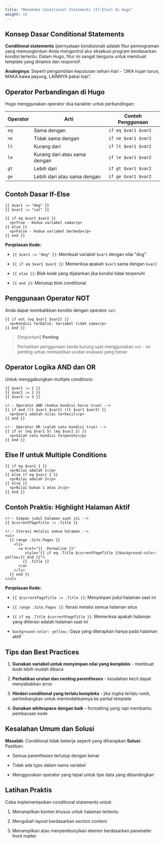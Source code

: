 ```yaml
---
title: "Memahami Conditional Statements (If-Else) di Hugo"
weight: 18
---
```


## Konsep Dasar Conditional Statements

**Conditional statements** (pernyataan kondisional) adalah fitur pemrograman yang memungkinkan Anda mengontrol alur eksekusi program berdasarkan kondisi tertentu. Dalam Hugo, fitur ini sangat berguna untuk membuat template yang dinamis dan responsif.

**Analoginya**: Seperti pengambilan keputusan sehari-hari - "JIKA hujan turun, MAKA bawa payung, LAINNYA pakai topi".

## Operator Perbandingan di Hugo

Hugo menggunakan operator dua karakter untuk perbandingan:

| Operator | Arti                         | Contoh Penggunaan   |
| -------- | ---------------------------- | ------------------- |
| `eq`     | Sama dengan                  | `if eq $var1 $var2` |
| `ne`     | Tidak sama dengan            | `if ne $var1 $var2` |
| `lt`     | Kurang dari                  | `if lt $var1 $var2` |
| `le`     | Kurang dari atau sama dengan | `if le $var1 $var2` |
| `gt`     | Lebih dari                   | `if gt $var1 $var2` |
| `ge`     | Lebih dari atau sama dengan  | `if ge $var1 $var2` |

## Contoh Dasar If-Else

```go-html-template {title="go html template"}
{{ $var1 := "dog" }}
{{ $var2 := "cat" }}

{{ if eq $var1 $var2 }}
  <p>True - Kedua variabel sama</p>
{{ else }}
  <p>False - Kedua variabel berbeda</p>
{{ end }}
```

**Penjelasan Kode:**

- `{{ $var1 := "dog" }}`: Membuat variabel `$var1` dengan nilai "dog"

- `{{ if eq $var1 $var2 }}`: Memeriksa apakah `$var1` sama dengan `$var2`

- `{{ else }}`: Blok kode yang dijalankan jika kondisi tidak terpenuhi

- `{{ end }}`: Menutup blok conditional

## Penggunaan Operator NOT

Anda dapat membalikkan kondisi dengan operator `not`:

```go-html-template
{{ if not (eq $var1 $var2) }}
  <p>Kondisi terbalik: Variabel tidak sama</p>
{{ end }}
```

> [!important] **Penting**
>
> Perhatikan penggunaan tanda kurung saat menggunakan `not` - ini penting untuk memastikan urutan evaluasi yang benar.

## Operator Logika AND dan OR

Untuk menggabungkan multiple conditions:

```go-html-template
{{ $var1 := 1 }}
{{ $var2 := 2 }}
{{ $var3 := 3 }}

<!-- Operator AND (kedua kondisi harus true) -->
{{ if and (lt $var1 $var2) (lt $var1 $var3) }}
  <p>$var1 adalah nilai terkecil</p>
{{ end }}

<!-- Operator OR (salah satu kondisi true) -->
{{ if or (eq $var1 5) (eq $var2 2) }}
  <p>Salah satu kondisi terpenuhi</p>
{{ end }}
```

## Else If untuk Multiple Conditions

```go-html-template
{{ if eq $var1 1 }}
  <p>Nilai adalah 1</p>
{{ else if eq $var1 2 }}
  <p>Nilai adalah 2</p>
{{ else }}
  <p>Nilai bukan 1 atau 2</p>
{{ end }}
```

## Contoh Praktis: Highlight Halaman Aktif

```go-html-template
<!-- Simpan judul halaman saat ini -->
{{ $currentPageTitle := .Title }}

<!-- Iterasi melalui semua halaman -->
<ul>
  {{ range .Site.Pages }}
    <li>
      <a href="{{ .Permalink }}"
         style="{{ if eq .Title $currentPageTitle }}background-color: yellow;{{ end }}">
        {{ .Title }}
      </a>
    </li>
  {{ end }}
</ul>
```

**Penjelasan Kode:**

- `{{ $currentPageTitle := .Title }}`: Menyimpan judul halaman saat ini

- `{{ range .Site.Pages }}`: Iterasi melalui semua halaman situs

- `{{ if eq .Title $currentPageTitle }}`: Memeriksa apakah halaman yang diiterasi adalah halaman saat ini

- `background-color: yellow;`: Gaya yang diterapkan hanya pada halaman aktif

## Tips dan Best Practices

1. **Gunakan variabel untuk menyimpan nilai yang kompleks** - membuat kode lebih mudah dibaca

2. **Perhatikan urutan dan nesting parentheses** - kesalahan kecil dapat menyebabkan error

3. **Hindari conditional yang terlalu kompleks** - jika logika terlalu rumit, pertimbangkan untuk memindahkannya ke partial template

4. **Gunakan whitespace dengan baik** - formatting yang rapi membantu pembacaan kode

## Kesalahan Umum dan Solusi

**Masalah**: Conditional tidak bekerja seperti yang diharapkan
**Solusi**:
Pastikan:

- Semua parentheses tertutup dengan benar

- Tidak ada typo dalam nama variabel

- Menggunakan operator yang tepat untuk tipe data yang dibandingkan

## Latihan Praktis

Coba implementasikan conditional statements untuk:

1. Menampilkan konten khusus untuk halaman tertentu

2. Mengubah layout berdasarkan section content

3. Menampilkan atau menyembunyikan elemen berdasarkan parameter front matter
